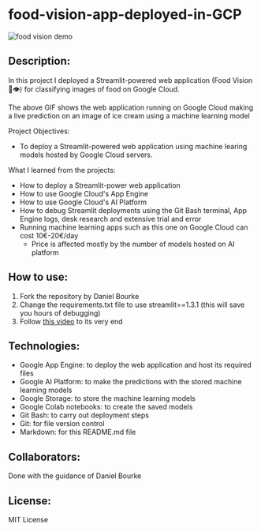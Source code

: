 # food-vision-app-deployed-in-GCP

![food vision demo](https://github.com/jaimeggb/food-vision-app-deployed-in-GCP/blob/main/images/food-vision-demo-cropped.gif)

## Description: 
In this project I deployed a Streamlit-powered web application (Food Vision 🍔👁) for classifying images of food on Google Cloud.

The above GIF shows the web application running on Google Cloud making a live prediction on an image of ice cream using a machine learning model

Project Objectives:
- To deploy a Streamlit-powered web application using machine learing models hosted by Google Cloud servers.

What I learned from the projects:
- How to deploy a Streamlit-power web application
- How to use Google Cloud's App Engine
- How to use Google Cloud's AI Platform
- How to debug Streamlit deployments using the Git Bash terminal, App Engine logs, desk research and extensive trial and error
- Running machine learning apps such as this one on Google Cloud can cost 10€-20€/day
  - Price is affected mostly by the number of models hosted on AI platform

## How to use: 
1. Fork the repository by Daniel Bourke
2. Change the requirements.txt file to use streamlit==1.3.1 (this will save you hours of debugging)
3. Follow [this video](https://youtu.be/fw6NMQrYc6w) to its very end

## Technologies: 
- Google App Engine: to deploy the web application and host its required files
- Google AI Platform: to make the predictions with the stored machine learning models
- Google Storage: to store the machine learning models 
- Google Colab notebooks: to create the saved models
- Git Bash: to carry out deployment steps
- Git: for file version control
- Markdown: for this README.md file

## Collaborators: 
Done with the guidance of Daniel Bourke

## License: 
MIT License 
